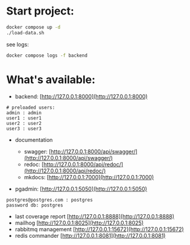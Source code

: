 # Start project:

```sh
docker compose up -d
./load-data.sh
```

see logs:

```sh
docker compose logs -f backend
```

# What's available:

- backend: [http://127.0.0.1:8000](http://127.0.0.1:8000)

```
# preloaded users:
admin : admin
user1 : user1
user2 : user2
user3 : user3
```

- documentation

  - swagger: [http://127.0.0.1:8000/api/swagger/](http://127.0.0.1:8000/api/swagger/)
  - redoc: [http://127.0.0.1:8000/api/redoc/](http://127.0.0.1:8000/api/redoc/)
  - mkdocs: [http://127.0.0.1:7000](http://127.0.0.1:7000)

- pgadmin: [http://127.0.0.1:5050](http://127.0.0.1:5050)

```
postgres@postgres.com : postgres
password db: postgres
```

- last coverage report [http://127.0.0.1:8888](http://127.0.0.1:8888)
- mailhog [http://127.0.0.1:8025](http://127.0.0.1:8025)
- rabbitmq management [http://127.0.0.1:15672](http://127.0.0.1:15672)
- redis commander [http://127.0.0.1:8081](http://127.0.0.1:8081)
